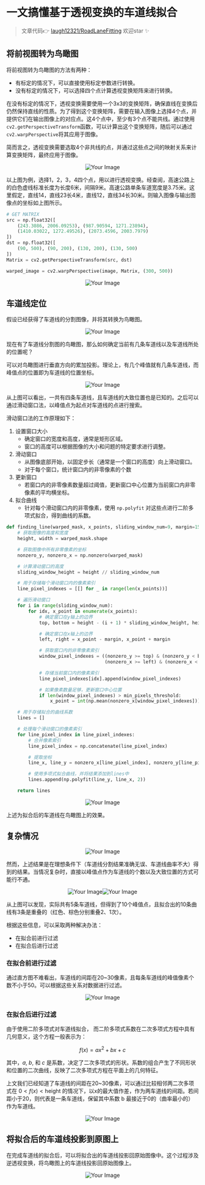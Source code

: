# 一文搞懂基于透视变换的车道线拟合

> 文章代码👉 [laugh12321/RoadLaneFitting](https://github.com/laugh12321/RoadLaneFitting/blob/main/RoadLaneFitting.ipynb) 欢迎star ✨


## 将前视图转为鸟瞰图

将前视图转为鸟瞰图的方法有两种：

- 有标定的情况下，可以直接使用标定参数进行转换。
- 没有标定的情况下，可以选择四个点计算透视变换矩阵来进行转换。

在没有标定的情况下，透视变换需要使用一个3x3的变换矩阵，确保直线在变换后仍然保持直线的性质。为了得到这个变换矩阵，需要在输入图像上选择4个点，并提供它们在输出图像上的对应点。这4个点中，至少有3个点不能共线。通过使用`cv2.getPerspectiveTransform`函数，可以计算出这个变换矩阵，随后可以通过`cv2.warpPerspective`将其应用于图像。

简而言之，透视变换需要选取4个非共线的点，并通过这些点之间的映射关系来计算变换矩阵，最终应用于图像。

<div style="text-align: center;">
    <img src="doc/example_00.png" alt="Your Image">
</div>

以上图为例，选择1，2，3，4四个点，用以进行透视变换。经查阅，高速公路上的白色虚线标准长度为长度6米，间隔9米。高速公路单条车道宽度是3.75米。这里假定，直线14，直线23长4米，直线12，直线34长30米。则输入图像与输出图像点的坐标如上图所示。

```python
# GET MATRIX
src = np.float32([
    (243.3086, 2006.09253), (987.90594, 1271.23894),
    (1410.03022, 1272.49526), (2073.4596, 2003.7979)
])
dst = np.float32([
    (90, 500), (90, 200), (130, 200), (130, 500)
])
Matrix = cv2.getPerspectiveTransform(src, dst)

warped_image = cv2.warpPerspective(image, Matrix, (300, 500))
```

<div style="text-align: center;">
    <img src="doc/example_01.png" alt="Your Image">
</div>

## 车道线定位

假设已经获得了车道线的分割图像，并将其转换为鸟瞰图。

<div style="text-align: center;">
    <img src="doc/example_02.png" alt="Your Image">
</div>

现在有了车道线分割图的鸟瞰图，那么如何确定当前有几条车道线以及车道线所处的位置呢？

可以对鸟瞰图进行垂直方向的累加投影。理论上，有几个峰值就有几条车道线，而峰值点的位置即为车道线的位置坐标。

<div style="text-align: center;">
    <img src="doc/example_03.png" alt="Your Image">
</div>

从上图可以看出，一共有四条车道线，且车道线的大致位置也是已知的。之后可以通过滑动窗口法，以峰值点为起点对车道线的点进行搜索。

滑动窗口法的工作原理如下：

1. 设置窗口大小
    - 确定窗口的宽度和高度，通常是矩形区域。
    - 窗口的高度可以根据图像的大小和问题的特定要求进行调整。
2. 滑动窗口
    - 从图像底部开始，以固定步长（通常是一个窗口的高度）向上滑动窗口。
    - 对于每个窗口，统计窗口内的非零像素的个数
3. 更新窗口
    - 若窗口内的非零像素数量超过阈值，更新窗口中心位置为当前窗口内非零像素的平均横坐标。
4. 拟合曲线
    - 针对每个滑动窗口内的非零像素，使用 `np.polyfit` 对这些点进行二阶多项式拟合，得到曲线的系数。

```python
def finding_line(warped_mask, x_points, sliding_window_num=9, margin=15, min_pixels_threshold=50):
    # 获取图像的高度和宽度
    height, width = warped_mask.shape

    # 获取图像中所有非零像素的坐标
    nonzero_y, nonzero_x = np.nonzero(warped_mask)

    # 计算滑动窗口的高度
    sliding_window_height = height // sliding_window_num

    # 用于存储每个滑动窗口内的像素索引
    line_pixel_indexes = [[] for _ in range(len(x_points))]

    # 遍历滑动窗口
    for i in range(sliding_window_num):
        for idx, x_point in enumerate(x_points):
            # 确定窗口在y轴上的边界
            top, bottom = height - (i + 1) * sliding_window_height, height - i * sliding_window_height

            # 确定窗口在x轴上的边界
            left, right = x_point - margin, x_point + margin

            # 获取窗口内的非零像素索引
            window_pixel_indexes = ((nonzero_y >= top) & (nonzero_y < bottom) &
                                    (nonzero_x >= left) & (nonzero_x < right)).nonzero()[0]

            # 存储当前窗口内的像素索引
            line_pixel_indexes[idx].append(window_pixel_indexes)

            # 如果像素数量足够，更新窗口中心位置
            if len(window_pixel_indexes) > min_pixels_threshold:
                x_point = int(np.mean(nonzero_x[window_pixel_indexes]))

    # 用于存储拟合的曲线系数
    lines = []

    # 处理每个滑动窗口的像素索引
    for line_pixel_index in line_pixel_indexes:
        # 合并像素索引
        line_pixel_index = np.concatenate(line_pixel_index)

        # 提取坐标
        line_x, line_y = nonzero_x[line_pixel_index], nonzero_y[line_pixel_index]

        # 使用多项式拟合曲线，并将结果添加到lines中
        lines.append(np.polyfit(line_y, line_x, 2))

    return lines
```

<div style="text-align: center;">
    <img src="doc/example_04.png" alt="Your Image">
</div>

上述为拟合后的车道线在鸟瞰图上的效果。

## 复杂情况

<div style="text-align: center;">
    <img src="doc/example_05.png" alt="Your Image">
</div>

然而，上述结果是在理想条件下（车道线分割结果准确无误、车道线曲率不大）得到的结果。当情况复杂时，直接以峰值点作为车道线的个数以及大致位置的方式可能行不通。


<div style="display: flex; align-items: center; justify-content: center;">
    <img src="doc/example_06.png" alt="Your Image">
    <img src="doc/example_07.png" alt="Your Image">
</div>

从上图可以发现，实际共有5条车道线，但得到了10个峰值点，且拟合出的10条曲线有3条是重叠的（红色、棕色分别重叠2、1次）。

根据这些信息，可以采取两种解决办法：

- 在拟合前进行过滤
- 在拟合后进行过滤

### 在拟合前进行过滤

通过直方图不难看出，车道线的间距在20~30像素，且每条车道线的峰值像素个数不小于50。可以根据这些关系对数据进行过滤。

<div style="text-align: center;">
    <img src="doc/example_08.png" alt="Your Image">
</div>

### 在拟合后进行过滤

由于使用二阶多项式对车道线拟合， 而二阶多项式系数在二次多项式方程中具有几何意义，这个方程一般表示为：

$$
	f(x) = ax^2 + bx + c
$$

其中，$a$, $b$, 和 $c$ 是系数，决定了二次多项式的形状。系数的组合产生了不同形状和位置的二次曲线，反映了二次多项式方程在平面上的几何特征。

上文我们已经知道了车道线的间距在20~30像素，可以通过比较相邻两二次多项式在 $0 < f(x) < \text{{height}}$ 的情况下，以x的最大值作差，作为两车道线的间距。若间距小于20，则代表是一条车道线，保留其中系数 b 最接近于0的（曲率最小的）作为车道线。

<div style="text-align: center;">
    <img src="doc/example_08.png" alt="Your Image">
</div>


## 将拟合后的车道线投影到原图上

在完成车道线的拟合后，可以将拟合出的车道线投影回原始图像中。这个过程涉及逆透视变换，将鸟瞰图上的车道线投影回原始图像上。


<div style="text-align: center;">
    <img src="doc/example_09.png" alt="Your Image">
</div>
